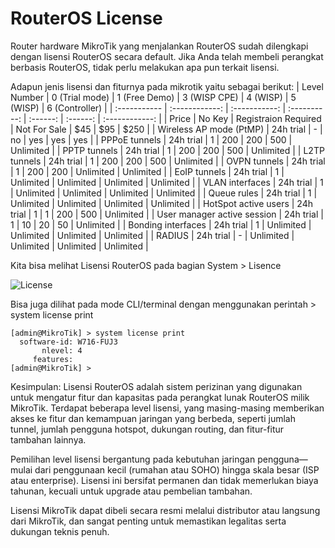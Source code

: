 # RouterOS License

Router hardware MikroTik yang menjalankan RouterOS sudah dilengkapi dengan lisensi RouterOS secara default. Jika Anda telah membeli perangkat berbasis RouterOS, tidak perlu melakukan apa pun terkait lisensi.

Adapun jenis lisensi dan fiturnya pada mikrotik yaitu sebagai berikut:
| Level Number | 0 (Trial mode) | 1 (Free Demo) | 3 (WISP CPE) | 4 (WISP) | 5 (WISP) | 6 (Controller) |
| :----------- | :------------: | :-----------: | :----------: | :------: | :------: | :------------: |
| Price | No Key | Registraion Required | Not For Sale | $45 | $95 | $250 |
| Wireless AP mode (PtMP) | 24h trial | - | no | yes | yes | yes |
| PPPoE tunnels	| 24h trial	| 1	| 200	| 200	| 500	| Unlimited |
| PPTP tunnels	| 24h trial	| 1	| 200	| 200	| 500	| Unlimited |
| L2TP tunnels	| 24h trial	| 1	| 200	| 200	| 500	| Unlimited |
| OVPN tunnels	| 24h trial	| 1	| 200	| 200	| Unlimited	| Unlimited |
| EoIP tunnels	| 24h trial |	1	| Unlimited	| Unlimited	| Unlimited	| Unlimited |
| VLAN interfaces	| 24h trial	| 1	| Unlimited	| Unlimited	| Unlimited	| Unlimited |
| Queue rules	| 24h trial	| 1	| Unlimited	| Unlimited	| Unlimited	| Unlimited |
| HotSpot active users | 24h trial | 1 | 1 | 200 | 500 | Unlimited |
| User manager active session	| 24h trial | 1	| 10 | 20	| 50 | Unlimited |
| Bonding interfaces | 24h trial | 1 | Unlimited | Unlimited | Unlimited | Unlimited |
| RADIUS | 24h trial | - | Unlimited | Unlimited | Unlimited | Unlimited |


Kita bisa melihat Lisensi RouterOS pada bagian System > Lisence

![License](License.png)

Bisa juga dilihat pada mode CLI/terminal dengan menggunakan perintah > system license print
  
    [admin@MikroTik] > system license print
      software-id: W716-FUJ3
           nlevel: 4
         features:
    [admin@MikroTik] >

Kesimpulan: 
Lisensi RouterOS adalah sistem perizinan yang digunakan untuk mengatur fitur dan kapasitas pada perangkat lunak RouterOS milik MikroTik. Terdapat beberapa level lisensi, yang masing-masing memberikan akses ke fitur dan kemampuan jaringan yang berbeda, seperti jumlah tunnel, jumlah pengguna hotspot, dukungan routing, dan fitur-fitur tambahan lainnya.

Pemilihan level lisensi bergantung pada kebutuhan jaringan pengguna—mulai dari penggunaan kecil (rumahan atau SOHO) hingga skala besar (ISP atau enterprise). Lisensi ini bersifat permanen dan tidak memerlukan biaya tahunan, kecuali untuk upgrade atau pembelian tambahan.

Lisensi MikroTik dapat dibeli secara resmi melalui distributor atau langsung dari MikroTik, dan sangat penting untuk memastikan legalitas serta dukungan teknis penuh.
